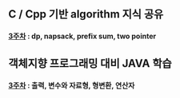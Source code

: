 ## C / Cpp 기반 algorithm 지식 공유

#### [3주차](https://velog.io/@taerim0/2023-%EB%8F%99%EA%B3%84%EB%AA%A8%EA%B0%81%EC%86%8C-taerims-%EC%BD%94%EB%94%A9%EA%B5%90%EC%8B%A4-3) : dp, napsack, prefix sum, two pointer

## 객체지향 프로그래밍 대비 JAVA 학습

#### [3주차](https://velog.io/@taerim0/2023-%EB%8F%99%EA%B3%84%EB%AA%A8%EA%B0%81%EC%86%8C-JAVA-3%EC%A3%BC%EC%B0%A8-up9lfmoq) : 출력, 변수와 자료형, 형변환, 연산자

